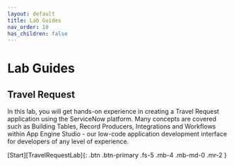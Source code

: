 ```yaml
---
layout: default
title: Lab Guides
nav_order: 10
has_children: false
---
```


# Lab Guides


## Travel Request

In this lab, you will get hands-on experience in creating a Travel Request application using the ServiceNow platform. Many concepts are covered such as Building Tables, Record Producers, Integrations and Workflows within App Engine Studio - our low-code application development interface for developers of any level of experience.

[Start][TravelRequestLab]{: .btn .btn-primary .fs-5 .mb-4 .mb-md-0 .mr-2 }